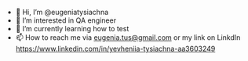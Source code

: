- 👋 Hi, I’m @eugeniatysiachna
- 👀 I’m interested in QA engineer
- 🌱 I’m currently learning how to test
- 📫 How to reach me via eugenia.tus@gmail.com or my link on LinkdIn https://www.linkedin.com/in/yevheniia-tysiachna-aa3603249

<!---
eugeniatysiachna/eugeniatysiachna is a ✨ special ✨ repository because its `README.md` (this file) appears on your GitHub profile.
You can click the Preview link to take a look at your changes.
--->

